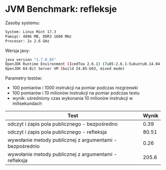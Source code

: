 # JVM Benchmark: refleksje

Zasoby systemu:
```sh
System: Linux Mint 17.3
Pamięć: 4096 MB, DDR3 1600 MHz
Procesor: 2x 2.6 GHz
```

Wersja javy:
```sh
java version "1.7.0_85"
OpenJDK Runtime Environment (IcedTea 2.6.1) (7u85-2.6.1-5ubuntu0.14.04.1)
OpenJDK 64-Bit Server VM (build 24.85-b03, mixed mode)
```

Parametry testów:
- 100 pomiarów i 1000 instrukcji na pomiar podczas rozgrzewki
- 100 pomiarów i 10 milionów instrukcji na pomiar podczas testu
- wynik: uśredniony czas wykonania 10 milionów instrukcji w milisekundach

| Test                                                     | Wynik |
|----------------------------------------------------------|-------|
| odczyt i zapis pola publicznego - bezpośredno            | 0.39  |
| odczyt i zapis pola publicznego - refleksja              | 80.51 |
| wywołanie metody publicznej z argumentami - bezpośrednio | 0.26  |
| wywołanie metody publicznej z argumentami - refleksja    | 205.6 |
